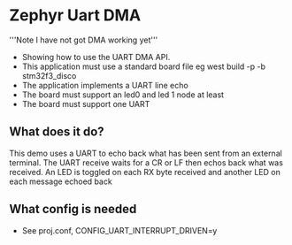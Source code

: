 # Zephyr Uart DMA

'''Note I have not got DMA working yet'''

* Showing how to use the UART DMA API. 
* This application must use a standard board file eg west build -p -b stm32f3_disco 
* The application implements a UART line echo
* The board must support an led0 and led 1 node at least
* The board must support one UART

## What does it do?
This demo uses a UART to echo back what has been sent from an external terminal. The UART receive waits for a CR or LF then echos back what was received. An LED is toggled on each RX byte received and another LED on each message echoed back

## What config is needed
* See proj.conf, CONFIG_UART_INTERRUPT_DRIVEN=y
